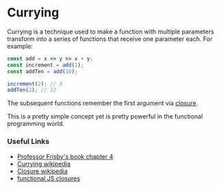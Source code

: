 # Currying
Currying is a technique used to make a function with multiple parameters transform into a series of functions that receive one parameter each. For example:

```js
const add = x => y => x + y;
const increment = add(1);
const addTen = add(10);

increment(2); // 3
addTen(2); // 12
```
The subsequent functions remember the first argument via [closure](https://simple.wikipedia.org/wiki/Closure_(computer_science)#:~:text=In%20computer%20science%2C%20a%20closure,between%20uses%20of%20the%20closure.&text=A%20named%20closure%20is%20not%20anonymous.).

This is a pretty simple concept yet is pretty powerful in the functional programming world.
### Useful Links
- [Professor Frisby's book chapter 4](https://mostly-adequate.gitbook.io/mostly-adequate-guide/ch04)
- [Currying wikipedia](https://pt.wikipedia.org/wiki/Currying)
- [Closure wikipedia](https://simple.wikipedia.org/wiki/Closure_(computer_science)#:~:text=In%20computer%20science%2C%20a%20closure,between%20uses%20of%20the%20closure.&text=A%20named%20closure%20is%20not%20anonymous.)
- [functional JS closures](https://medium.com/dailyjs/functional-js-4-closures-30b4ee8853c9)